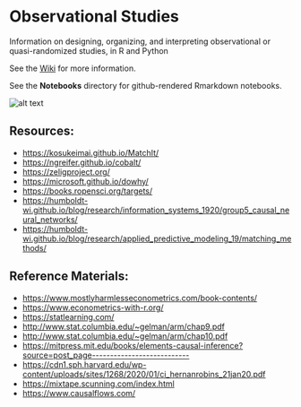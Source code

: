 # Observational Studies

Information on designing, organizing, and interpreting observational or quasi-randomized studies, in R and Python

See the [Wiki](https://github.com/ZackLarsen/Observational_studies/wiki) for more information.

See the **Notebooks** directory for github-rendered Rmarkdown notebooks.

![alt text](https://www.fairfaxstatic.com.au/content/dam/images/g/o/f/8/v/3/image.related.articleLeadwide.620x349.gof8ed.png/1462159682926.png)

## Resources:
* https://kosukeimai.github.io/MatchIt/
* https://ngreifer.github.io/cobalt/
* https://zeligproject.org/
* https://microsoft.github.io/dowhy/
* https://books.ropensci.org/targets/
* https://humboldt-wi.github.io/blog/research/information_systems_1920/group5_causal_neural_networks/
* https://humboldt-wi.github.io/blog/research/applied_predictive_modeling_19/matching_methods/

## Reference Materials:
* https://www.mostlyharmlesseconometrics.com/book-contents/
* https://www.econometrics-with-r.org/
* https://statlearning.com/
* http://www.stat.columbia.edu/~gelman/arm/chap9.pdf
* http://www.stat.columbia.edu/~gelman/arm/chap10.pdf
* https://mitpress.mit.edu/books/elements-causal-inference?source=post_page---------------------------
* https://cdn1.sph.harvard.edu/wp-content/uploads/sites/1268/2020/01/ci_hernanrobins_21jan20.pdf
* https://mixtape.scunning.com/index.html
* https://www.causalflows.com/
